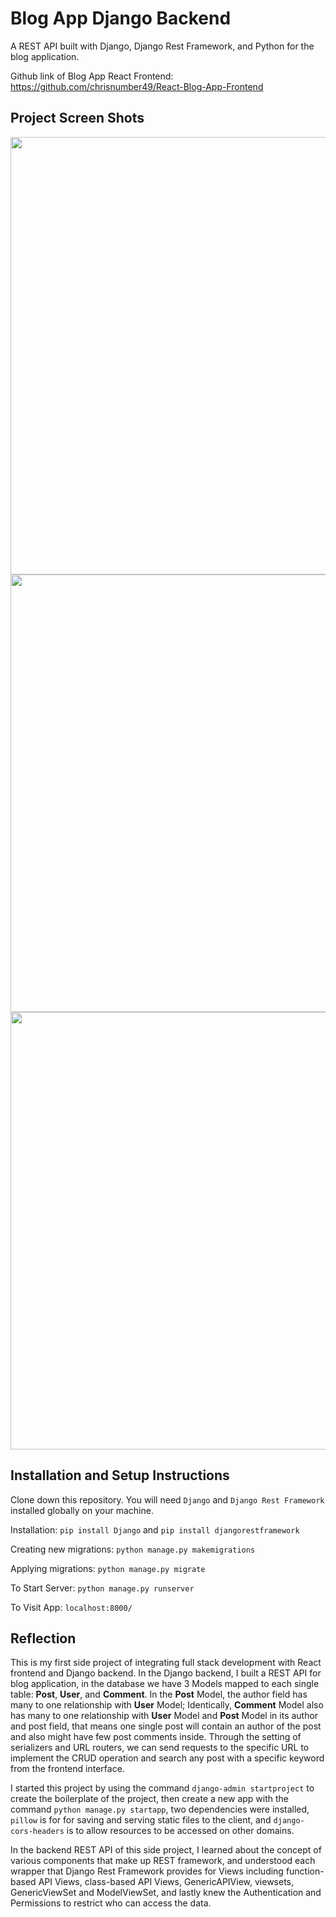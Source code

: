 # Blog App Django Backend

A REST API built with Django, Django Rest Framework, and Python for the blog application.
 
Github link of Blog App React Frontend: https://github.com/chrisnumber49/React-Blog-App-Frontend

## Project Screen Shots
<img src="https://github.com/chrisnumber49/DjangoBlogAppBackend/blob/master/screen%20shot/demo1.PNG" width="700" > 
<img src="https://github.com/chrisnumber49/DjangoBlogAppBackend/blob/master/screen%20shot/demo2.PNG" width="700" > 
<img src="https://github.com/chrisnumber49/DjangoBlogAppBackend/blob/master/screen%20shot/demo3.PNG" width="700" > 

## Installation and Setup Instructions

Clone down this repository. You will need `Django` and `Django Rest Framework` installed globally on your machine.  

Installation: `pip install Django` and `pip install djangorestframework`

Creating new migrations: `python manage.py makemigrations`

Applying migrations: `python manage.py migrate`

To Start Server: `python manage.py runserver`  
 
To Visit App: `localhost:8000/`

## Reflection 

This is my first side project of integrating full stack development with React frontend and Django backend. In the Django backend, I built a REST API for blog application, in the database we have 3 Models mapped to each single table: **Post**, **User**, and **Comment**. In the **Post** Model, the author field has many to one relationship with **User** Model; Identically, **Comment** Model also has many to one relationship with **User** Model and **Post** Model in its author and post field, that means one single post will contain an author of the post and also might have few post comments inside. Through the setting of serializers and URL routers, we can send requests to the specific URL to implement the CRUD operation and search any post with a specific keyword from the frontend interface.

I started this project by using the command `django-admin startproject` to create the boilerplate of the project, then create a new app with the command `python manage.py startapp`, two dependencies were installed, `pillow` is for for saving and serving static files to the client, and `django-cors-headers` is to allow resources to be accessed on other domains.

In the backend REST API of this side project, I learned about the concept of various components that make up REST framework, and understood each wrapper that Django Rest Framework provides for Views including function-based API Views, class-based API Views, GenericAPIView, viewsets, GenericViewSet and ModelViewSet, and lastly knew the Authentication and Permissions to restrict who can access the data.
